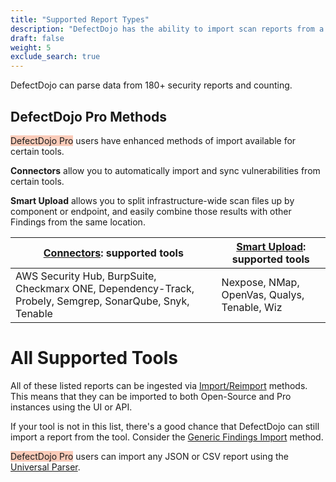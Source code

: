 ```yaml
---
title: "Supported Report Types"
description: "DefectDojo has the ability to import scan reports from a large number of security tools."
draft: false
weight: 5
exclude_search: true
---
```


DefectDojo can parse data from 180+ security reports and counting.

## DefectDojo Pro Methods
<span style="background-color:rgba(242, 86, 29, 0.3)">DefectDojo Pro</span> users have enhanced methods of import available for certain tools.

**Connectors** allow you to automatically import and sync vulnerabilities from certain tools.

**Smart Upload** allows you to split infrastructure-wide scan files up by component or endpoint, and easily combine those results with other Findings from the same location.

| [Connectors](/en/connecting_your_tools/connectors/about_connectors/): supported tools | [Smart Upload](/en/connecting_your_tools/import_scan_files/smart_upload/): supported tools |
| --- | --- |
| AWS Security Hub, BurpSuite, Checkmarx ONE, Dependency-Track, Probely, Semgrep, SonarQube, Snyk, Tenable | Nexpose, NMap, OpenVas, Qualys, Tenable, Wiz | 

# All Supported Tools

All of these listed reports can be ingested via [Import/Reimport](/en/connecting_your_tools/import_intro) methods. This means that they can be imported to both Open-Source and Pro instances using the UI or API.

If your tool is not in this list, there's a good chance that DefectDojo can still import a report from the tool.  Consider the [Generic Findings Import](/supported_tools/parsers/generic_findings_import/) method.

<span style="background-color:rgba(242, 86, 29, 0.3)">DefectDojo Pro</span> users can import any JSON or CSV report using the [Universal Parser](/en/connecting_your_tools/universal_parser).